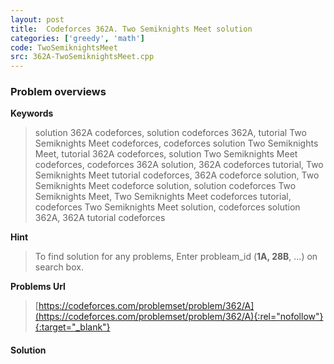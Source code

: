 ```yaml
---
layout: post
title:  Codeforces 362A. Two Semiknights Meet solution
categories: ['greedy', 'math']
code: TwoSemiknightsMeet
src: 362A-TwoSemiknightsMeet.cpp
---
```

### **Problem overviews**

**Keywords**
> solution 362A codeforces, solution codeforces 362A, tutorial Two Semiknights Meet codeforces, codeforces solution Two Semiknights Meet, tutorial 362A codeforces, solution Two Semiknights Meet codeforces, codeforces 362A solution, 362A codeforces tutorial, Two Semiknights Meet tutorial codeforces, 362A codeforce solution, Two Semiknights Meet codeforce solution, solution codeforces Two Semiknights Meet, Two Semiknights Meet codeforces tutorial, codeforces Two Semiknights Meet solution, codeforces solution 362A, 362A tutorial codeforces

**Hint**
> To find solution for any problems, Enter probleam_id (**1A, 28B**, ...) on search box. 

**Problems Url**
> [https://codeforces.com/problemset/problem/362/A](https://codeforces.com/problemset/problem/362/A){:rel="nofollow"}{:target="_blank"}

#### **Solution**



